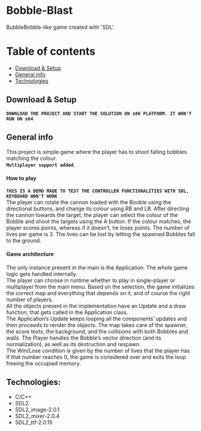 # Bobble-Blast
BubbleBobble-like game created with 'SDL'.


# Table of contents
* [Download & Setup](#download-&-setup)
* [General info](#general-info)
* [Technologies](#technologies)


## Download & Setup  
**`DOWNLOAD THE PROJECT AND START THE SOLUTION ON x86 PLATFORM. IT WON'T RUN ON x64`**

## General info
This project is simple game where the player has to shoot falling bobbles matching the colour.   
**`Multiplayer support added`**.
#### How to play
**`THIS IS A DEMO MADE TO TEST THE CONTROLLER FUNCTIONALITIES WITH SDL, KEYBOARD WON'T WORK`**  
The player can rotate the cannon loaded with the Booble using the directional buttons, and change its colour using RB and LB. After directing the cannon towards the target, the player can select the colour of the Bobble and shoot the targets using the A button. If the colour matches, the player scores points, whereas if it doesn’t, he loses points. 
The number of lives per game is 3. The lives can be lost by letting the spawned Bobbles fall to the ground.
#### Game architecture
The only instance present in the main is the Application. The whole game logic gets handled internally.    
The player can choose in runtime whether to play in single-player or multiplayer from the main menu. Based on the selection, the game initializes the correct map and everything that depends on it, and of course the right number of players.  
All the objects present in the implementation have an Update and a draw function, that gets called in the Application class.  
The Application’s Update keeps looping all the components’ updates and then proceeds to render the objects. The map takes care of the spawner, the score texts, the background, and the collisions with both Bobbles and walls. The Player handles the Bobble’s vector direction (and its normalization), as well as its destruction and respawn.   
The Win/Lose condition is given by the number of lives that the player has. If that number reaches 0, the game is considered over and exits the loop freeing the occupied memory.  

## Technologies:
- C/C++
- SDL2
- SDL2_image-2.0.1
- SDL2_mixer-2.0.4
- SDL2_ttf-2.0.15


